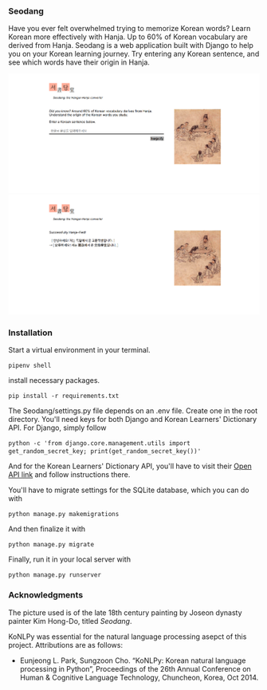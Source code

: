### Seodang

Have you ever felt overwhelmed trying to memorize Korean words? Learn Korean more effectively with Hanja. Up to 60% of Korean vocabulary are derived from Hanja. Seodang is a web application built with Django to help you on your Korean learning journey. Try entering any Korean sentence, and see which words have their origin in Hanja.


![before](readme_images/homepage.png)
![after](readme_images/hanja_results.png)

### Installation

Start a virtual environment in your terminal. 

```
pipenv shell
```

install necessary packages. 

```
pip install -r requirements.txt
```

The Seodang/settings.py file depends on an .env file. Create one in the root directory. You'll need keys for both Django and Korean Learners' Dictionary API. For Django, simply follow 

```
python -c 'from django.core.management.utils import get_random_secret_key; print(get_random_secret_key())'
```

And for the Korean Learners' Dictionary API, you'll have to visit their [Open API link](https://krdict.korean.go.kr/openApi/openApiInfo) and follow instructions there. 

You'll have to migrate settings for the SQLite database, which you can do with


```
python manage.py makemigrations
```

And then finalize it with 


```
python manage.py migrate
```

Finally, run it in your local server with 


```
python manage.py runserver
```

### Acknowledgments

The picture used is of the late 18th century painting by Joseon dynasty painter Kim Hong-Do, titled *Seodang*.  

KoNLPy was essential for the natural language processing asepct of this project. Attributions are as follows: 

- Eunjeong L. Park, Sungzoon Cho. “KoNLPy: Korean natural language processing in Python”, Proceedings of the 26th Annual Conference on Human & Cognitive Language Technology, Chuncheon, Korea, Oct 2014.

